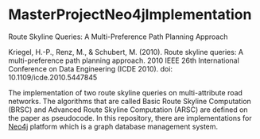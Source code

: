 # MasterProjectNeo4jImplementation
Route Skyline Queries: A Multi-Preference Path Planning Approach

Kriegel, H.-P., Renz, M., & Schubert, M. (2010). Route skyline queries: A multi-preference path planning approach. 2010 IEEE 26th International Conference on Data Engineering (ICDE 2010). doi: 10.1109/icde.2010.5447845

The implementation of two route skyline queries on multi-attribute road networks. The algorithms that are called Basic Route Skyline Computation (BRSC) and Advanced Route Skyline Computation (ARSC) are defined on the paper as pseudocode. In this repository, there are implementations for [Neo4j](https://neo4j.com) platform which is a graph database management system. 
